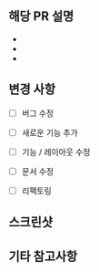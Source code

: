 
## 해당 PR 설명
-
-
-

## 변경 사항
- [ ] 버그 수정
- [ ] 새로운 기능 추가
- [ ] 기능 / 레이아웃 수정
- [ ] 문서 수정
- [ ] 리팩토링


## 스크린샷 


## 기타 참고사항
